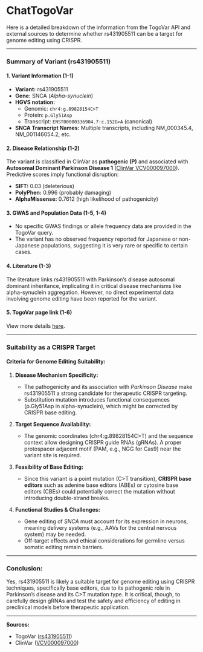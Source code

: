 # ChatTogoVar

Here is a detailed breakdown of the information from the TogoVar API and external sources to determine whether rs431905511 can be a target for genome editing using CRISPR.

---

### Summary of Variant (rs431905511)
#### 1. Variant Information (1-1)
- **Variant:** rs431905511  
- **Gene:** SNCA (*Alpha-synuclein*)  
- **HGVS notation:**  
  - Genomic: `chr4:g.89828154C>T`  
  - Protein: `p.Gly51Asp`  
  - Transcript: `ENST00000336904.7:c.152G>A` (canonical)  
- **SNCA Transcript Names:** Multiple transcripts, including NM_000345.4, NM_001146054.2, etc.

#### 2. Disease Relationship (1-2)
The variant is classified in ClinVar as **pathogenic (P)** and associated with **Autosomal Dominant Parkinson Disease 1** ([ClinVar VCV000097000](https://www.ncbi.nlm.nih.gov/clinvar/variation/97000/)). Predictive scores imply functional disruption:
- **SIFT:** 0.03 (deleterious)
- **PolyPhen:** 0.996 (probably damaging)
- **AlphaMissense:** 0.7612 (high likelihood of pathogenicity)

#### 3. GWAS and Population Data (1-5, 1-4)
- No specific GWAS findings or allele frequency data are provided in the TogoVar query. 
- The variant has no observed frequency reported for Japanese or non-Japanese populations, suggesting it is very rare or specific to certain cases.

#### 4. Literature (1-3)
The literature links rs431905511 with Parkinson’s disease autosomal dominant inheritance, implicating it in critical disease mechanisms like alpha-synuclein aggregation. However, no direct experimental data involving genome editing have been reported for the variant.

#### 5. TogoVar page link (1-6)
View more details [here](https://togovar.biosciencedbc.jp/variant/rs431905511).

---

### Suitability as a CRISPR Target

#### Criteria for Genome Editing Suitability:
1. **Disease Mechanism Specificity:**  
   - The pathogenicity and its association with *Parkinson Disease* make rs431905511 a strong candidate for therapeutic CRISPR targeting.
   - Substitution mutation introduces functional consequences (p.Gly51Asp in alpha-synuclein), which might be corrected by CRISPR base editing.

2. **Target Sequence Availability:**  
   - The genomic coordinates (chr4:g.89828154C>T) and the sequence context allow designing CRISPR guide RNAs (gRNAs). A proper protospacer adjacent motif (PAM, e.g., NGG for Cas9) near the variant site is required.

3. **Feasibility of Base Editing:**  
   - Since this variant is a point mutation (C>T transition), **CRISPR base editors** such as adenine base editors (ABEs) or cytosine base editors (CBEs) could potentially correct the mutation without introducing double-strand breaks.

4. **Functional Studies & Challenges:**  
   - Gene editing of *SNCA* must account for its expression in neurons, meaning delivery systems (e.g., AAVs for the central nervous system) may be needed.
   - Off-target effects and ethical considerations for germline versus somatic editing remain barriers.

---

### Conclusion:
Yes, rs431905511 is likely a suitable target for genome editing using CRISPR techniques, specifically base editors, due to its pathogenic role in Parkinson’s disease and its C>T mutation type. It is critical, though, to carefully design gRNAs and test the safety and efficiency of editing in preclinical models before therapeutic application.

---

**Sources:**
- TogoVar ([rs431905511](https://togovar.biosciencedbc.jp/variant/rs431905511))  
- ClinVar ([VCV000097000](https://www.ncbi.nlm.nih.gov/clinvar/variation/97000/))  